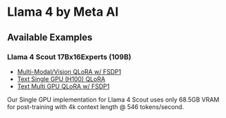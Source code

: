 # Llama 4 by Meta AI

## Available Examples

### Llama 4 Scout 17Bx16Experts (109B)
- [Multi-Modal/Vision QLoRA w/ FSDP1](./scout-vision-qlora.yaml)
- [Text Single GPU (H100) QLoRA](./scout-qlora-single-h100.yaml)
- [Text Multi GPU QLoRA w/ FSDP1](./scout-qlora-fsdp1.yaml)

Our Single GPU implementation for Llama 4 Scout uses only 68.5GB VRAM for post-training with 4k context length @ 546 tokens/second.
